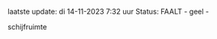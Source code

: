 laatste update: 
di 14-11-2023  7:32   uur 
Status: FAALT - geel - 
<div class="service Y">schijfruimte</div>